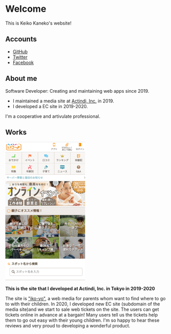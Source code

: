 # Welcome
This is Keiko Kaneko's website!

## Accounts

* [GitHub](https://github.com/neko314)
* [Twitter](https://twitter.com/neko314_)
* [Facebook](https://www.facebook.com/kanekokeiko.neko)


## About me

Software Developer: Creating and maintaining web apps since 2019.

* I maintained a media site at [Actindi, Inc.](https://actindi.net/) in 2019.
* I developed a EC site in 2019-2020.

I'm a cooperative and artivulate professional.

## Works
<img src="assets/image.png" width="250px">


**This is the site that I developed at Actindi, Inc. in Tokyo in 2019-2020**

The site is ["iko-yo"](https://iko-yo.net/), a web media  for parents whom want to find where to go to with their children.
In 2020, I developed new EC site (subdomain of the media site)and we start to sale web tickets on the site. The users can get tickets online in advance at a bargain! Many users tell us the tickets help them to go out easy with their young children. I'm so happy to hear these reviews and very proud to developing a wonderful product.

